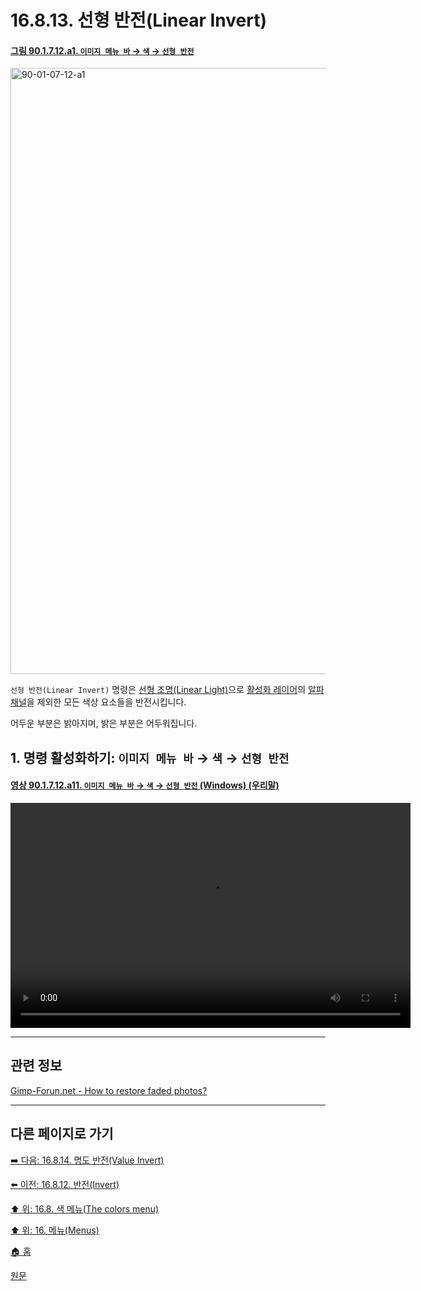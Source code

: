 # 16.8.13. 선형 반전(Linear Invert)

<a id="90-01-07-12-a1"></a>

#### [그림 90.1.7.12.a1. `이미지 메뉴 바` → `색` → `선형 반전`](./90-01-07-12-linear_invert.md#90-01-07-12-a1)
<img width="916" height="970" alt="90-01-07-12-a1" src="https://github.com/user-attachments/assets/af583370-7b12-47a9-a392-4630b3a3fd3e" />

`선형 반전(Linear Invert)` 명령은 [선형 조명(Linear Light)](./19-glossaryx-linear_light.md)으로 [활성화 레이어](./19-glossaryx-active_layer.md)의 [알파 채널](./19-glossaryx-alpha_channel.md)을 제외한 모든 색상 요소들을 반전시킵니다.

어두운 부분은 밝아지며, 밝은 부분은 어두워집니다.

<a id="16-08-13-s1"></a>

## 1. 명령 활성화하기: `이미지 메뉴 바` → `색` → `선형 반전`

<a id="90-01-07-12-a11"></a>

#### [영상 90.1.7.12.a11. `이미지 메뉴 바` → `색` → `선형 반전` (Windows) (우리말)](./90-01-07-12-linear_invert.md#90-01-07-12-a11)
<video controls="controls" width="640" height="360" src="https://github.com/user-attachments/assets/9d4900d2-d8e3-402d-9d29-bd9cc605af6f"></video>

<a comment="TODO 구체적인 사용 사례를 확인하지 못함. 추후 추가해야 함."></a>

***

## 관련 정보

[Gimp-Forun.net - How to restore faded photos?](https://www.gimp-forum.net/Thread-How-to-restore-faded-photos)

***

## 다른 페이지로 가기

[➡️ 다음: 16.8.14. 명도 반전(Value Invert)](./16-08-14-value-invert.md)

[⬅️ 이전: 16.8.12. 반전(Invert)](./16-08-12-invert.md)

[⬆️ 위: 16.8. 색 메뉴(The colors menu)](./16-08-00-the-colors-menu.md)

[⬆️ 위: 16. 메뉴(Menus)](./16-00-menus.md)

[🏠 홈](./00-home.md)

[원문](https://docs.gimp.org/2.10/ko/gimp-filter-invert-linear.html)